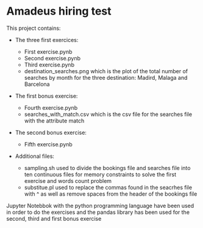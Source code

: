# Amadeus hiring test

This project contains:

* The three first exercices:
    * First exercise.pynb
    * Second exercise.pynb
    * Third exercise.pynb
    * destination_searches.png which is the plot of the total number of searches by month for the three destination: Madird, Malaga and Barcelona

* The first bonus exercise:
    * Fourth exercise.pynb
    * searches_with_match.csv which is the csv file for the searches file with the attribute match
    
* The second bonus exercise:
    * Fifth exercise.pynb

* Additional files:
    * sampling.sh used to divide the bookings file and searches file into ten continuous files for memory constraints to solve the first exercise and words count problem
    * substitue.pl used to replace the commas found in the seacrhes file with ^ as well as remove spaces from the header of the bookings file

Jupyter Notebbok with the python programming language have been used in order to do the exercises and the pandas library has been used for the second, third and first bonus exercise  
